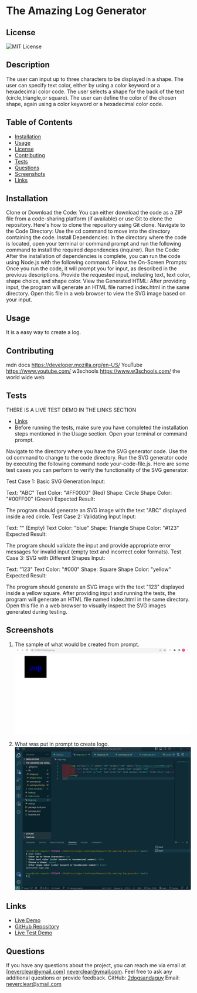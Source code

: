 
# The Amazing Log Generator


  ## License
  ![MIT License](https://img.shields.io/badge/license-MIT-brightgreen)
  
  
    

## Description
The user can input up to three characters to be displayed in a shape. The user can specify text color, either by using a color keyword or a hexadecimal color code. The user selects a shape for the back of the text (circle,triangle,or square). The user can define the color of the chosen shape, again using a color keyword or a hexadecimal color code.

## Table of Contents
- [Installation](#installation)
- [Usage](#usage)
- [License](#license)
- [Contributing](#contributing)
- [Tests](#tests)
- [Questions](#questions)
- [Screenshots](#screenshots)
- [Links](#links)

## Installation
Clone or Download the Code:
You can either download the code as a ZIP file from a code-sharing platform (if available) or use Git to clone the repository. Here's how to clone the repository using Git clone. 
Navigate to the Code Directory:
Use the cd command to move into the directory containing the code.
Install Dependencies:
In the directory where the code is located, open your terminal or command prompt and run the following command to install the required dependencies (inquirer).
Run the Code:
After the installation of dependencies is complete, you can run the code using Node.js with the following command.
Follow the On-Screen Prompts:
Once you run the code, it will prompt you for input, as described in the previous descriptions. Provide the requested input, including text, text color, shape choice, and shape color.
View the Generated HTML:
After providing input, the program will generate an HTML file named index.html in the same directory. Open this file in a web browser to view the SVG image based on your input.


## Usage
It is a easy way to create a log.

## Contributing
mdn docs https://developer.mozilla.org/en-US/
YouTube https://www.youtube.com/
w3schools https://www.w3schools.com/
the world wide web

## Tests
THERE IS A LIVE TEST DEMO IN THE LINKS SECTION 
* [Links](#links)
* Before running the tests, make sure you have completed the installation steps mentioned in the Usage section.
Open your terminal or command prompt.

Navigate to the directory where you have the SVG generator code. Use the cd command to change to the code directory.
Run the SVG generator code by executing the following command node your-code-file.js.
Here are some test cases you can perform to verify the functionality of the SVG generator:

Test Case 1: Basic SVG Generation
Input:

Text: "ABC"
Text Color: "#FF0000" (Red)
Shape: Circle
Shape Color: "#00FF00" (Green)
Expected Result:

The program should generate an SVG image with the text "ABC" displayed inside a red circle.
Test Case 2: Validating Input
Input:

Text: "" (Empty)
Text Color: "blue"
Shape: Triangle
Shape Color: "#123"
Expected Result:

The program should validate the input and provide appropriate error messages for invalid input (empty text and incorrect color formats).
Test Case 3: SVG with Different Shapes
Input:

Text: "123"
Text Color: "#000"
Shape: Square
Shape Color: "yellow"
Expected Result:

The program should generate an SVG image with the text "123" displayed inside a yellow square.
After providing input and running the tests, the program will generate an HTML file named index.html in the same directory. Open this file in a web browser to visually inspect the SVG images generated during testing.


## Screenshots

1. The sample of what would be created from prompt.
![Screenshot 1](./images/Screenshot%202023-09-06%20224327.png)
   

2. What was put in prompt to create logo.
![Screenshot 2](./images/Screenshot%202023-09-06%20224351.png)
   


## Links

- [Live Demo](https://youtu.be/3goHCtDbgMQ)
- [GitHub Repository](https://github.com/2dogsandaguy/the-amazing-log-generator)
- [Live Test Demo](https://youtu.be/SCIRx5NNBRQ)

## Questions
If you have any questions about the project, you can reach me via email at [neverclear@ymail.com]
neverclear@ymail.com. Feel free to ask any additional questions or provide feedback.
GitHub: [2dogsandaguy](https://github.com/2dogsandaguy)
Email: [neverclear@ymail.com](mailto:neverclear@ymail.com)
  